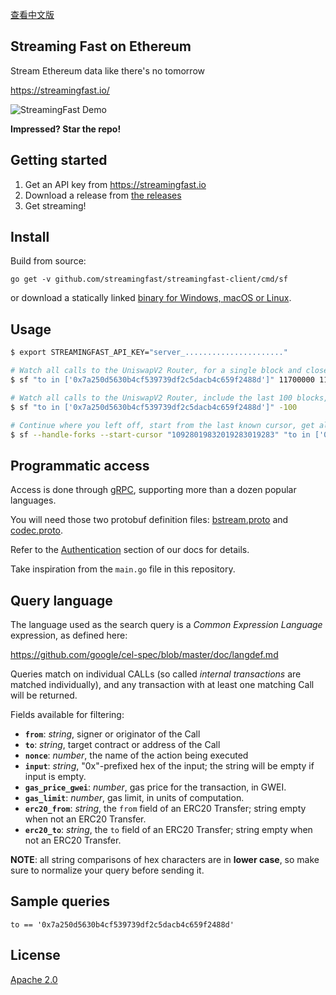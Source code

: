 [查看中文版](./README-CN.md)

Streaming Fast on Ethereum
--------------------------

Stream Ethereum data like there's no tomorrow

https://streamingfast.io/

![StreamingFast Demo](https://streamingfast.io/streamingfast.gif)

**Impressed? Star the repo!**


## Getting started

1. Get an API key from https://streamingfast.io
1. Download a release from [the releases](https://github.com/streamingfast/streamingfast-client/releases)
1. Get streaming!


## Install

Build from source:

    go get -v github.com/streamingfast/streamingfast-client/cmd/sf

or download a statically linked [binary for Windows, macOS or Linux](https://github.com/streamingfast/streamingfast-client/releases).


## Usage

```bash
$ export STREAMINGFAST_API_KEY="server_......................"

# Watch all calls to the UniswapV2 Router, for a single block and close
$ sf "to in ['0x7a250d5630b4cf539739df2c5dacb4c659f2488d']" 11700000 11700001

# Watch all calls to the UniswapV2 Router, include the last 100 blocks, and stream forever
$ sf "to in ['0x7a250d5630b4cf539739df2c5dacb4c659f2488d']" -100

# Continue where you left off, start from the last known cursor, get all fork notifications (UNDO, IRREVERSIBLE), stream forever
$ sf --handle-forks --start-cursor "10928019832019283019283" "to in ['0x7a250d5630b4cf539739df2c5dacb4c659f2488d']"

```

## Programmatic access

Access is done through [gRPC](https://grpc.io/), supporting more than a dozen popular languages.

You will need those two protobuf definition files: [bstream.proto](https://github.com/dfuse-io/proto/tree/develop/dfuse/bstream/v1) and [codec.proto](https://github.com/dfuse-io/proto-ethereum/tree/develop/dfuse/ethereum/codec/v1).

Refer to the [Authentication](https://docs.dfuse.io/platform/dfuse-cloud/authentication/#obtaining-a-short-lived-jwt) section of our docs for details.

Take inspiration from the `main.go` file in this repository.

## Query language

The language used as the search query is a _Common Expression
Language_ expression, as defined here:

https://github.com/google/cel-spec/blob/master/doc/langdef.md

Queries match on individual CALLs (so called _internal transactions_
are matched individually), and any transaction with at least one
matching Call will be returned.

Fields available for filtering:

* **`from`**: _string_, signer or originator of the Call
* **`to`**: _string_, target contract or address of the Call
* **`nonce`**: _number_, the name of the action being executed
* **`input`**: _string_, "0x"-prefixed hex of the input; the string will be empty if input is empty.
* **`gas_price_gwei`**: _number_, gas price for the transaction, in GWEI.
* **`gas_limit`**: _number_, gas limit, in units of computation.
* **`erc20_from`**: _string_, the `from` field of an ERC20 Transfer; string empty when not an ERC20 Transfer.
* **`erc20_to`**: _string_, the `to` field of an ERC20 Transfer; string empty when not an ERC20 Transfer.

**NOTE**: all string comparisons of hex characters are in **lower case**, so make sure to normalize your query before sending it.



## Sample queries

```
to == '0x7a250d5630b4cf539739df2c5dacb4c659f2488d'
```




## License

[Apache 2.0](./LICENSE)
